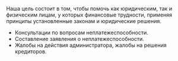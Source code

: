 Наша цель состоит в том, чтобы помочь как юридическим, так и физическим лицам, у которых финансовые трудности, применяя принципы установленные законам и юридические решения.
- Консультации по вопросам неплатежеспособности.
- Составление заявления о неплатежеспособности.
- Жалобы на действия администратора, жалобы на решения кредиторов.